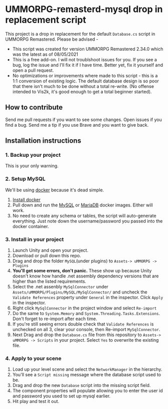 # UMMORPG-remasterd-mysql drop in replacement script
This project is a drop in replacement for the default `Database.cs` script in UMMORPG Remastered.
Please be advised -
* This script was created for version UMMORPG Remastered 2.34.0 which was the latest as of 08/05/2021
* This is a free add-on.  I will not troublshoot issues for you.  If you see a bug, log the issue and I'll fix it if I have time.  Better yet, fix it yourself and open a pull request.
* No optimizations or improvements where made to this script - this is a 1:1 conversion of existing logic.  The default database design is so poor that there isn't much to be done without a total re-write.  (No offense intended to Vis2k, it's good enough to get a total beginner started).

## How to contribute
Send me pull requests if you want to see some changes.
Open issues if you find a bug.
Send me a tip if you use Brave and you want to give back.

## Installation instructions
### 1. Backup your project
This is your only warning.

### 2. Setup MySQL
We'll be using [docker](https://www.docker.com/) because it's dead simple. 
1. [Install docker](https://docs.docker.com/install/)
2. Pull down and run the [MySQL](https://hub.docker.com/_/mysql/) or [MariaDB](https://hub.docker.com/_/mariadb) docker images.  Either will work.
3. No need to create any schema or tables, the script will auto-generate everything.  Just note down the username/password you passed into the docker container.

### 3. Install in your project
1. Launch Unity and open your project.
2. Download or pull down this repo.
3. Drag and drop the folder `MySQL`(under plugins) to `Assets-> uMMORPG -> Plugins`
4. **You'll get some errors, don't panic.** These show up because Unity doesn't know how handle .net assembly dependency versions that are higher than the listed requirements.
5. Select the .net assenbly `MySqlConnector` under `Assets/uMMORPG/Plugins/MySQL/MySqlConnector/` and uncheck the `Validate References` property under `General` in the inspector. Click `Apply` in the inspector.
6. Right click `MySqlConnector` in the project window and select `Re-import`
7. Do the same to `System.Memory` and `System.Threading.Tasks.Extensions`.  Don't forget to re-import after each time.
8. If you're still seeing errors double check that `Validate References` is unchecked on all 3, clear your console, then Re-import `MySqlConnector`.
9. Next Drag and drop the `Database.cs` file from this repository to `Assets-> uMMORPG -> Scripts` in your project. Select `Yes` to overwrite the existing file.
### 4. Apply to your scene
1. Load up your level scene and select the `NetworkManager` in the hierarchy.
2. You'll see a `Script missing` message where the database script used to be.
3. Drag and drop the new `Database` script into the missing script field. 
4. The component properties will populate allowing you to enter the user id and password you used to set up mysql earlier.
5. Hit play and test it out.
